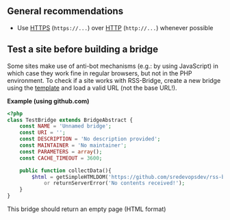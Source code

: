 ## General recommendations

* Use [HTTPS](https://en.wikipedia.org/wiki/HTTPS) (`https://...`) over [HTTP](https://en.wikipedia.org/wiki/HTTPS) (`http://...`) whenever possible

## Test a site before building a bridge

Some sites make use of anti-bot mechanisms (e.g.: by using JavaScript) in which case they work fine in regular browsers, but not in the PHP environment. To check if a site works with RSS-Bridge, create a new bridge using the [template](../05_Bridge_API/02_BridgeAbstract.md#template) and load a valid URL (not the base URL!).

**Example (using github.com)**

```PHP
<?php
class TestBridge extends BridgeAbstract {
	const NAME = 'Unnamed bridge';
	const URI = '';
	const DESCRIPTION = 'No description provided';
	const MAINTAINER = 'No maintainer';
	const PARAMETERS = array();
	const CACHE_TIMEOUT = 3600;

	public function collectData(){
		$html = getSimpleHTMLDOM('https://github.com/sredevopsdev/rss-bridge')
			or returnServerError('No contents received!');
	}
}
```

This bridge should return an empty page (HTML format)
